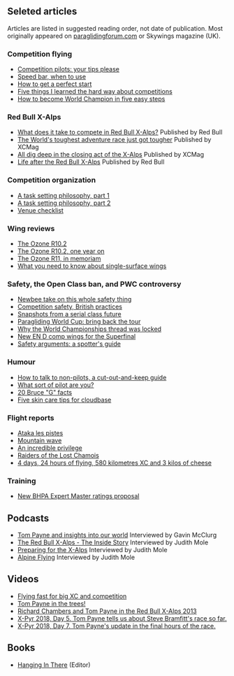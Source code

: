 ## Seleted articles

Articles are listed in suggested reading order, not date of publication. Most
originally appeared on [paraglidingforum.com](https://paraglidingforum.com) or
Skywings magazine (UK).

### Competition flying

 - [Competition pilots: your tips please](articles/competition-pilots-your-tips-please.md)
 - [Speed bar, when to use](articles/speed-bar-when-to-use.md)
 - [How to get a perfect start](articles/how-to-get-a-perfect-start.md)
 - [Five things I learned the hard way about competitions](articles/five-things-i-learned-the-hard-way-about-competitions.md)
 - [How to become World Champion in five easy steps](articles/how-to-become-world-champion-in-five-easy-steps.md)

### Red Bull X-Alps

 - [What does it take to compete in Red Bull X-Alps?](https://www.redbullxalps.com/news/what-does-it-take-to-compete-in-red-bull-x-alps.html) Published by Red Bull
 - [The World's toughest adventure race just got tougher](http://xcmag.com/news/the-worlds-toughest-adventure-race-just-got-tougher/) Published by XCMag
 - [All dig deep in the closing act of the X-Alps](http://xcmag.com/news/red-bull-x-alps-2017-all-dig-deep-in-the-closing-act/) Published by XCMag
 - [Life after the Red Bull X-Alps](https://www.redbullxalps.com/news/article/life-after-the-red-bull-x-alps.html) Published by Red Bull

### Competition organization

 - [A task setting philosophy, part 1](articles/a-task-setting-philosophy-part-1.md)
 - [A task setting philosophy, part 2](articles/a-task-setting-philosophy-part-2.md)
 - [Venue checklist](articles/venue-checklist.md)

### Wing reviews

 - [The Ozone R10.2](articles/ozone-r10.2.md)
 - [The Ozone R10.2, one year on](articles/ozone-r10.2-one-year-on.md)
 - [The Ozone R11, in memoriam](articles/ozone-r11-in-memoriam.md)
 - [What you need to know about single-surface wings](http://twpayne.blogspot.com/2018/12/what-you-need-to-know-about-single.html)

### Safety, the Open Class ban, and PWC controversy

 - [Newbee take on this whole safety thing](articles/newbee-take-on-this-whole-safety-thing.md)
 - [Competition safety, British practices](articles/competition-safety-british-practices.md)
 - [Snapshots from a serial class future](articles/snapshots-from-a-serial-class-future.md)
 - [Paragliding World Cup: bring back the tour](articles/paragliding-world-cup-bring-back-the-tour.md)
 - [Why the World Championships thread was locked](articles/why-the-world-championships-thread-was-locked.md)
 - [New EN D comp wings for the Superfinal](articles/new-en-d-comp-wings-for-the-superfinal.md)
 - [Safety arguments: a spotter's guide](articles/safety-arguments-a-spotters-guide.md)

### Humour

 - [How to talk to non-pilots, a cut-out-and-keep guide](articles/how-to-talk-to-non-pilots.md)
 - [What sort of pilot are you?](articles/what-sort-of-pilot-are-you.md)
 - [20 Bruce "G" facts](articles/20-bruce-g-facts.md)
 - [Five skin care tips for cloudbase](articles/five-skin-care-tips-for-cloudbase.md)

### Flight reports

 - [Ataka les pistes](http://twpayne.blogspot.com/2006/01/ataka-les-pistes.html)
 - [Mountain wave](http://twpayne.blogspot.com/2006/11/mountain-wave.html)
 - [An incredible privilege](http://twpayne.blogspot.com/2007/11/chamonix-dent-darclusaz-out-and-return.html)
 - [Raiders of the Lost Chamois](http://twpayne.blogspot.com/2008/10/raiders-of-lost-chamois.html)
 - [4 days, 24 hours of flying, 580 kilometres XC and 3 kilos of cheese](http://twpayne.blogspot.com/2010/06/4-days-24-hours-of-flying-580.html)

### Training

 - [New BHPA Expert Master ratings proposal](articles/new-bhpa-expert-master-ratings-proposal.md)

## Podcasts

 - [Tom Payne and insights into our world](https://www.cloudbasemayhem.com/episode-34-tom-payne-and-insights-into-our-world/) Interviewed by Gavin McClurg
 - [The Red Bull X-Alps - The Inside Story](https://www.theparaglider.com/podcasts/the-red-bull-x-alps-the-inside-story-22) Interviewed by Judith Mole
 - [Preparing for the X-Alps](https://www.theparaglider.com/podcasts/preparing-for-the-x-alps-24) Interviewed by Judith Mole
 - [Alpine Flying](https://www.theparaglider.com/podcasts/alpine-flying-26) Interviewed by Judith Mole

## Videos

 - [Flying fast for big XC and competition](https://youtu.be/LlEH4B8xElc)
 - [Tom Payne in the trees!](https://www.facebook.com/redbullxalps/videos/102282494505/)
 - [Richard Chambers and Tom Payne in the Red Bull X-Alps 2013](https://www.youtube.com/watch?v=QJNGRMUdnmw)
 - [X-Pyr 2018, Day 5. Tom Payne tells us about Steve Bramfitt's race so far.](https://www.youtube.com/watch?v=jp6cFMeiX3E)
 - [X-Pyr 2018, Day 7. Tom Payne's update in the final hours of the race.](https://www.youtube.com/watch?v=YhZxMMLMM48)

## Books

 - [Hanging In There](https://www.amazon.com/Hanging-There-take-Worlds-Toughest/dp/1482354462) (Editor)
